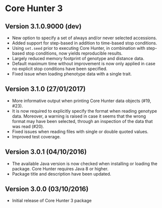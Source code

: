 Core Hunter 3
=============

Version 3.1.0.9000 (dev)
------------------------

 - New option to specify a set of always and/or never selected accessions.
 - Added support for step-based in addition to time-based stop conditions.
 - Using `set.seed` prior to executing Core Hunter, in combination with step-based stop conditions, now yields reproducible results.
 - Largely reduced memory footprint of genotype and distance data.
 - Default maximum time without improvement is now only applied in case no explicit stop conditions have been specified.
 - Fixed issue when loading phenotype data with a single trait.

Version 3.1.0 (27/01/2017)
--------------------------

 - More informative output when printing Core Hunter data objects (#19, #23).
 - It is now required to explicitly specify the format when reading genotype data. Moreover, a warning is raised in case it seems that the wrong format may have been selected, through an inspection of the data that was read (#20).
 - Fixed issues when reading files with single or double quoted values.
 - Improved test coverage.

Version 3.0.1 (04/10/2016)
--------------------------

 - The available Java version is now checked when installing or loading the package. Core Hunter requires Java 8 or higher.  
 - Package title and description have been updated.

Version 3.0.0 (03/10/2016)
--------------------------

 - Initial release of Core Hunter 3 package
